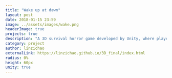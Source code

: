 ```yaml
---
title: "Wake up at dawn"
layout: post
date: 2018-01-15 23:59
image: ../assets/images/wake.png
headerImage: true
projects: true
description: "A 3D survival horror game developed by Unity, where players need to escape from the haunted house"
category: project
author: linzichao
externalLink: https://linzichao.github.io/3D_final/index.html
radius: 0%
height: 60px
unity: true
---
```

